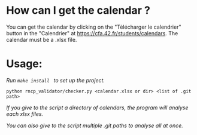 # How can I get the calendar ?

You can get the calendar by clicking on the "Télécharger le calendrier" button in the "Calendrier" at https://cfa.42.fr/students/calendars.
The calendar must be a .xlsx file.

# Usage:

_Run `make install ` to set up the project._

`python rncp_validator/checker.py <calendar.xlsx or dir> <list of .git path>`

_If you give to the script a directory of calendars, the program will analyse each xlsx files._

_You can also give to the script multiple .git paths to analyse all at once._
